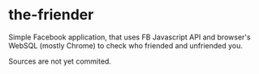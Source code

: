 the-friender
============

Simple Facebook application, that uses FB Javascript API and browser's WebSQL (mostly Chrome) to check who friended and unfriended you.

Sources are not yet commited.
